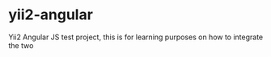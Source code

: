 # yii2-angular
Yii2 Angular JS test project, this is for learning purposes on how to integrate the two
